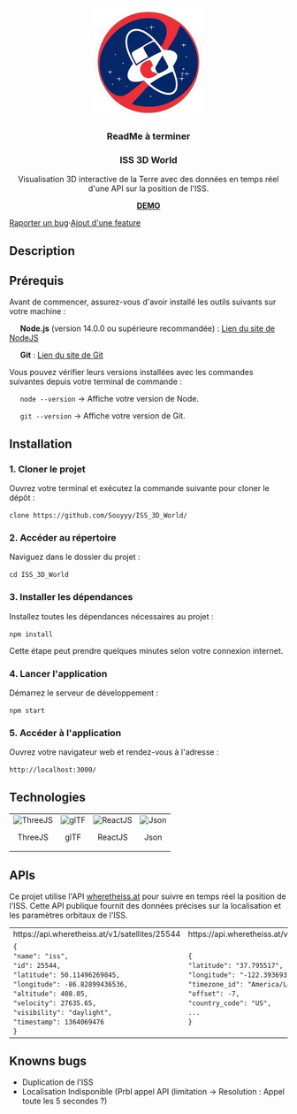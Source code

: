 <div align="center">
  <img align="center" width="200" src="https://github.com/Souyyy/ISS_3D_World/blob/main/public/sigle.png" alt="ISS 3D World"/>
</div>

<h3 align="center">ReadMe à terminer</h3>

<h3 align="center">ISS 3D World</h3>
<p align="center">Visualisation 3D interactive de la Terre avec des données en temps réel d'une API sur la position de  l'ISS.</p>
<a align="center" href="https://souyyy.github.io/ISS_3D_World/" target="_blank"><p><strong>DEMO</strong></p></a>

<div align="center" style="display:flex;">
  <a href="">Raporter un bug</a> · 
  <a href="">Ajout d'une feature</a>
</div>

## Description

## Prérequis
Avant de commencer, assurez-vous d'avoir installé les outils suivants sur votre machine :

&nbsp;&nbsp;&nbsp;&nbsp;&nbsp;**Node.js** (version 14.0.0 ou supérieure recommandée) : [Lien du site de NodeJS](https://nodejs.org/en)

&nbsp;&nbsp;&nbsp;&nbsp;&nbsp;**Git** : [Lien du site de Git](https://git-scm.com/downloads)

Vous pouvez vérifier leurs versions installées avec les commandes suivantes depuis votre terminal de commande :

&nbsp;&nbsp;&nbsp;&nbsp;&nbsp;`node --version` -> Affiche votre version de Node.

&nbsp;&nbsp;&nbsp;&nbsp;&nbsp;`git --version` -> Affiche votre version de Git.


## Installation

### 1. Cloner le projet
   
Ouvrez votre terminal et exécutez la commande suivante pour cloner le dépôt :

```clone https://github.com/Souyyy/ISS_3D_World/```

### 2. Accéder au répertoire
Naviguez dans le dossier du projet :

```cd ISS_3D_World```

### 3. Installer les dépendances
Installez toutes les dépendances nécessaires au projet :

```npm install```

Cette étape peut prendre quelques minutes selon votre connexion internet.

### 4. Lancer l'application

Démarrez le serveur de développement :

```npm start```

### 5. Accéder à l'application

Ouvrez votre navigateur web et rendez-vous à l'adresse :

```http://localhost:3000/```

## Technologies
<table align="center">
  <tbody>
    <tr>
      <td  border="0">
        <img width="70" src="https://upload.wikimedia.org/wikipedia/commons/thumb/3/3f/Three.js_Icon.svg/220px-Three.js_Icon.svg.png" alt="ThreeJS">
        <p align="center">ThreeJS</p>
      </td>
      <td>
        <img width="100" src="https://upload.wikimedia.org/wikipedia/commons/thumb/e/e1/GlTF_logo.svg/langfr-130px-GlTF_logo.svg.png" alt="glTF">
        <p></p>
        <p style="top:10px;" align="center">glTF</p>
      </td>
      <td>
        <img width="75" src="https://upload.wikimedia.org/wikipedia/commons/thumb/3/30/React_Logo_SVG.svg/220px-React_Logo_SVG.svg.png" alt="ReactJS">
        <p align="center">ReactJS</p>
      </td>
      <td>
        <img width="75" src="https://upload.wikimedia.org/wikipedia/commons/thumb/c/c9/JSON_vector_logo.svg/109px-JSON_vector_logo.svg.png" alt="Json">
        <p align="center">Json</p>
      </td>
    </tr>
  </tbody>
</table>

## APIs

Ce projet utilise l'API [wheretheiss.at](https://wheretheiss.at/w/developer) pour suivre en temps réel la position de l'ISS. Cette API publique fournit des données précises sur la localisation et les paramètres orbitaux de l'ISS.

<table align="center">
   <tr>
    <td>https://api.wheretheiss.at/v1/satellites/25544</td>
    <td>https://api.wheretheiss.at/v1/satellites/25544/positions </td>
 </tr>
 <tr>
    <td>
       <code>{
"name": "iss",
"id": 25544,
"latitude": 50.11496269845,
"longitude": -86.82899436536,
"altitude": 408.05,
"velocity": 27635.65,
"visibility": "daylight",
"timestamp": 1364069476
}</code>
</td>
    <td><code>{
"latitude": "37.795517",
"longitude": "-122.393693",
"timezone_id": "America/Los_Angeles",
"offset": -7,
"country_code": "US",
...
}</code></td>
   
 </tr>

</table>

## Knowns bugs
- Duplication de l'ISS
- Localisation Indisponible (Prbl appel API (limitation -> Resolution : Appel toute les 5 secondes ?)
